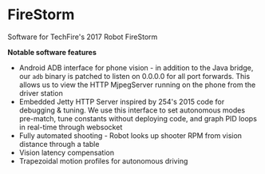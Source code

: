 # FireStorm

Software for TechFire's 2017 Robot FireStorm


**Notable software features**

* Android ADB interface for phone vision - in addition to the Java bridge, our `adb` binary is patched to listen on 0.0.0.0 for all port forwards. This allows us to view the HTTP MjpegServer running on the phone from the driver station
* Embedded Jetty HTTP Server inspired by 254's 2015 code for debugging & tuning. We use this interface to set autonomous modes pre-match, tune constants without deploying code, and graph PID loops in real-time through websocket
* Fully automated shooting - Robot looks up shooter RPM from vision distance through a table
* Vision latency compensation
* Trapezoidal motion profiles for autonomous driving

